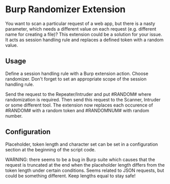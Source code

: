 # Burp Randomizer Extension

You want to scan a particular request of a web app, but there is a
nasty parameter, which needs a different value on each request
(e.g. different name for creating a file)? This extension could be a
solution for your issue. It acts as session handling rule and replaces
a defined token with a random value.

## Usage

Define a session handling rule with a Burp extension action. Choose
randomizer. Don't forget to set an appropriate scope of the session
handling rule.

Send the request to the Repeater/Intruder and put #RANDOM# where
randomization is required. Then send this request to the Scanner,
Intruder or some different tool. The extension now replaces each
occurence of #RANDOM# with a random token and #RANDOMNUM# with random number.

## Configuration

Placeholder, token length and character set can be set in a
configuration section at the beginning of the script code.

WARNING: there seems to be a bug in Burp suite which causes that the
request is truncated at the end when the placeholder length differs
from the token length under certain conditions. Seems related to JSON
requests, but could be something different. Keep lengths equal to stay
safe!
